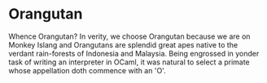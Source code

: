 # Orangutan

Whence Orangutan? In verity, we choose Orangutan because we are on Monkey Islang
and Orangutans are splendid great apes native to the verdant rain-forests of
Indonesia and Malaysia. Being engrossed in yonder task of writing an interpreter
in OCaml, it was natural to select a primate whose appellation doth commence with
an 'O'.
